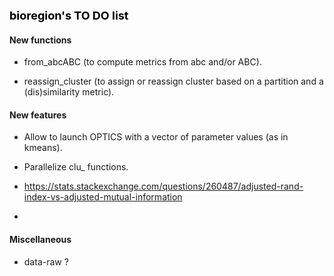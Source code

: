 **<span style="color:black"><font size="4">bioregion's TO DO list</span></font>**

#### New functions

* from_abcABC (to compute metrics from abc and/or ABC).

* reassign_cluster (to assign or reassign cluster based on a partition and a 
(dis)similarity metric).

#### New features

* Allow to launch OPTICS with a vector of parameter values (as in kmeans).

* Parallelize clu_ functions. 

* https://stats.stackexchange.com/questions/260487/adjusted-rand-index-vs-adjusted-mutual-information

* 

#### Miscellaneous

* data-raw ? 


